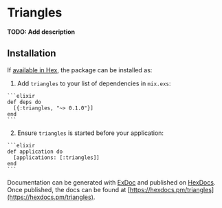# Triangles

**TODO: Add description**

## Installation

If [available in Hex](https://hex.pm/docs/publish), the package can be installed as:

  1. Add `triangles` to your list of dependencies in `mix.exs`:

    ```elixir
    def deps do
      [{:triangles, "~> 0.1.0"}]
    end
    ```

  2. Ensure `triangles` is started before your application:

    ```elixir
    def application do
      [applications: [:triangles]]
    end
    ```

Documentation can be generated with [ExDoc](https://github.com/elixir-lang/ex_doc)
and published on [HexDocs](https://hexdocs.pm). Once published, the docs can
be found at [https://hexdocs.pm/triangles](https://hexdocs.pm/triangles).

